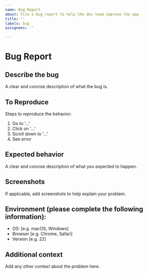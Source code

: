 ```yaml
---
name: Bug Report
about: File a bug report to help the dev team improve the app
title: ''
labels: bug
assignees: ''

---
```


# Bug Report

## Describe the bug

A clear and concise description of what the bug is.

## To Reproduce

Steps to reproduce the behavior:

1. Go to '...'
2. Click on '...'
3. Scroll down to '...'
4. See error

## Expected behavior

A clear and concise description of what you expected to happen.

## Screenshots

If applicable, add screenshots to help explain your problem.

## Environment (please complete the following information):

- OS: [e.g. macOS, Windows]
- Browser [e.g. Chrome, Safari]
- Version [e.g. 22]

## Additional context

Add any other context about the problem here.
